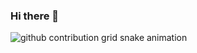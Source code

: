 ### Hi there 👋


![github contribution grid snake animation](https://raw.githubusercontent.com/jpedroreiss/jpedroreiss/output/github-contribution-grid-snake.svg)


